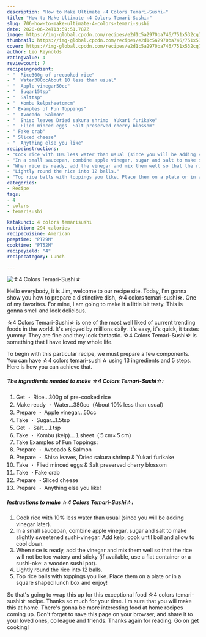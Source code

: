 ```yaml
---
description: "How to Make Ultimate ☆4 Colors Temari-Sushi☆"
title: "How to Make Ultimate ☆4 Colors Temari-Sushi☆"
slug: 706-how-to-make-ultimate-4-colors-temari-sushi
date: 2020-06-24T13:59:51.787Z
image: https://img-global.cpcdn.com/recipes/e2d1c5a2970ba746/751x532cq70/☆4-colors-temari-sushi☆-recipe-main-photo.jpg
thumbnail: https://img-global.cpcdn.com/recipes/e2d1c5a2970ba746/751x532cq70/☆4-colors-temari-sushi☆-recipe-main-photo.jpg
cover: https://img-global.cpcdn.com/recipes/e2d1c5a2970ba746/751x532cq70/☆4-colors-temari-sushi☆-recipe-main-photo.jpg
author: Leo Reynolds
ratingvalue: 4
reviewcount: 7
recipeingredient:
- "  Rice300g of precooked rice"
- "  Water380ccAbout 10 less than usual"
- "  Apple vinegar50cc"
- "  Sugar15tsp"
- "  Salttsp"
- "  Kombu kelpsheetcmcm"
- " Examples of Fun Toppings"
- "  Avocado  Salmon"
- "  Shiso leaves Dried sakura shrimp  Yukari furikake"
- "  Flied minced eggs  Salt preserved cherry blossom"
- " Fake crab"
- " Sliced cheese"
- "  Anything else you like"
recipeinstructions:
- "Cook rice with 10% less water than usual (since you will be adding vinegar later)."
- "In a small saucepan, combine apple vinegar, sugar and salt to make slightly sweetened sushi-vinegar. Add kelp, cook until boil and allow to cool down."
- "When rice is ready, add the vinegar and mix them well so that the rice will not be too watery and sticky (if available, use a flat container or a sushi-oke: a wooden sushi pot)."
- "Lightly round the rice into 12 balls."
- "Top rice balls with toppings you like. Place them on a plate or in a square shaped lunch box and enjoy!"
categories:
- Recipe
tags:
- 4
- colors
- temarisushi

katakunci: 4 colors temarisushi 
nutrition: 294 calories
recipecuisine: American
preptime: "PT29M"
cooktime: "PT52M"
recipeyield: "4"
recipecategory: Lunch

---
```



![☆4 Colors Temari-Sushi☆](https://img-global.cpcdn.com/recipes/e2d1c5a2970ba746/751x532cq70/☆4-colors-temari-sushi☆-recipe-main-photo.jpg)

Hello everybody, it is Jim, welcome to our recipe site. Today, I'm gonna show you how to prepare a distinctive dish, ☆4 colors temari-sushi☆. One of my favorites. For mine, I am going to make it a little bit tasty. This is gonna smell and look delicious.

☆4 Colors Temari-Sushi☆ is one of the most well liked of current trending foods in the world. It's enjoyed by millions daily. It's easy, it's quick, it tastes yummy. They are fine and they look fantastic. ☆4 Colors Temari-Sushi☆ is something that I have loved my whole life.




To begin with this particular recipe, we must prepare a few components. You can have ☆4 colors temari-sushi☆ using 13 ingredients and 5 steps. Here is how you can achieve that.

<!--inarticleads1-->

##### The ingredients needed to make ☆4 Colors Temari-Sushi☆:

1. Get  ・ Rice…300g of pre-cooked rice
1. Make ready  ・ Water…380cc（About 10% less than usual）
1. Prepare  ・ Apple vinegar…50cc
1. Take  ・ Sugar…1.5tsp
1. Get  ・ Salt…１tsp
1. Take  ・ Kombu (kelp)…１sheet（５cm×５cm）
1. Take  Examples of Fun Toppings:
1. Prepare  ・ Avocado &amp; Salmon
1. Prepare  ・ Shiso leaves, Dried sakura shrimp &amp; Yukari furikake
1. Take  ・ Flied minced eggs &amp; Salt preserved cherry blossom
1. Take  ・Fake crab
1. Prepare  ・Sliced cheese
1. Prepare  ・ Anything else you like!




<!--inarticleads2-->

##### Instructions to make ☆4 Colors Temari-Sushi☆:

1. Cook rice with 10% less water than usual (since you will be adding vinegar later).
1. In a small saucepan, combine apple vinegar, sugar and salt to make slightly sweetened sushi-vinegar. Add kelp, cook until boil and allow to cool down.
1. When rice is ready, add the vinegar and mix them well so that the rice will not be too watery and sticky (if available, use a flat container or a sushi-oke: a wooden sushi pot).
1. Lightly round the rice into 12 balls.
1. Top rice balls with toppings you like. Place them on a plate or in a square shaped lunch box and enjoy!




So that's going to wrap this up for this exceptional food ☆4 colors temari-sushi☆ recipe. Thanks so much for your time. I'm sure that you will make this at home. There's gonna be more interesting food at home recipes coming up. Don't forget to save this page on your browser, and share it to your loved ones, colleague and friends. Thanks again for reading. Go on get cooking!
